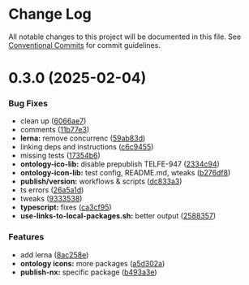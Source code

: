 # Change Log

All notable changes to this project will be documented in this file.
See [Conventional Commits](https://conventionalcommits.org) for commit guidelines.

# 0.3.0 (2025-02-04)


### Bug Fixes

* clean up ([6066ae7](https://github.com/telicent-oss/rdf-libraries/commit/6066ae7b8cf0ba9940310719afc037b0c9719636))
* comments ([11b77e3](https://github.com/telicent-oss/rdf-libraries/commit/11b77e30155c3d3906c97ddd98c71d084126b16b))
* **lerna:** remove concurrenc ([59ab83d](https://github.com/telicent-oss/rdf-libraries/commit/59ab83dd6fb4c14149b2be78afadb3749bb7d0c2))
* linking deps and instructions ([c6c9455](https://github.com/telicent-oss/rdf-libraries/commit/c6c94551bacaa49ade1c79d3ed649e863b872840))
* missing tests ([17354b6](https://github.com/telicent-oss/rdf-libraries/commit/17354b621c8fc2a3d0a2bec102cc85c59f63a9b0))
* **ontology-ico-lib:** disable prepublish TELFE-947 ([2334c94](https://github.com/telicent-oss/rdf-libraries/commit/2334c948878facb987f3e6aa912afc683cec68f7))
* **ontology-icon-lib:** test config, README.md, wteaks ([b276df8](https://github.com/telicent-oss/rdf-libraries/commit/b276df861817fc237d591617f1dcabe3f1466a4c))
* **publish/version:** workflows & scripts ([dc833a3](https://github.com/telicent-oss/rdf-libraries/commit/dc833a3485073eafd21b836289e7aee1add3be8b))
* ts errors ([26a5a1d](https://github.com/telicent-oss/rdf-libraries/commit/26a5a1d9f7f83c8096aa3d929d650f1085d001f8))
* tweaks ([9333538](https://github.com/telicent-oss/rdf-libraries/commit/93335383565045120cf49680ff05f07bee110dec))
* **typescript:** fixes ([ca3cf95](https://github.com/telicent-oss/rdf-libraries/commit/ca3cf9509dcc13d8e4e2bffa8bef9cf7811bda97))
* **use-links-to-local-packages.sh:** better output ([2588357](https://github.com/telicent-oss/rdf-libraries/commit/258835775c86fa431296c975ca06202045678f44))


### Features

* add lerna ([8ac258e](https://github.com/telicent-oss/rdf-libraries/commit/8ac258e803833c044314d10a9369dd01ffe47fe7))
* **ontology icons:** more packages ([a5d302a](https://github.com/telicent-oss/rdf-libraries/commit/a5d302ab358dcb4192de5fed1ecb20d4bef62fd0))
* **publish-nx:** specific package ([b493a3e](https://github.com/telicent-oss/rdf-libraries/commit/b493a3e7b4d06aa9674e0dfc1ef493212caf8eb2))
